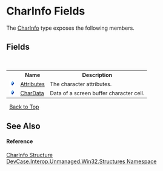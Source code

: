 # CharInfo Fields
 

The <a href="T_DevCase_Interop_Unmanaged_Win32_Structures_CharInfo">CharInfo</a> type exposes the following members.


## Fields
&nbsp;<table><tr><th></th><th>Name</th><th>Description</th></tr><tr><td>![Public field](media/pubfield.gif "Public field")</td><td><a href="F_DevCase_Interop_Unmanaged_Win32_Structures_CharInfo_Attributes">Attributes</a></td><td>
The character attributes.</td></tr><tr><td>![Public field](media/pubfield.gif "Public field")</td><td><a href="F_DevCase_Interop_Unmanaged_Win32_Structures_CharInfo_CharData">CharData</a></td><td>
Data of a screen buffer character cell.</td></tr></table>&nbsp;
<a href="#charinfo-fields">Back to Top</a>

## See Also


#### Reference
<a href="T_DevCase_Interop_Unmanaged_Win32_Structures_CharInfo">CharInfo Structure</a><br /><a href="N_DevCase_Interop_Unmanaged_Win32_Structures">DevCase.Interop.Unmanaged.Win32.Structures Namespace</a><br />
